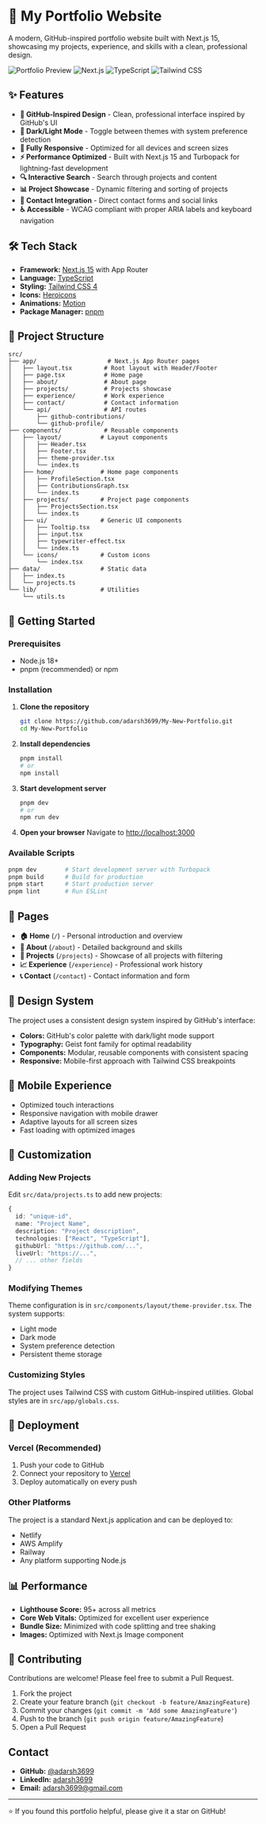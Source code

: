 # 🚀 My Portfolio Website

A modern, GitHub-inspired portfolio website built with Next.js 15, showcasing my projects, experience, and skills with a clean, professional design.

![Portfolio Preview](https://img.shields.io/badge/Status-Live-brightgreen) ![Next.js](https://img.shields.io/badge/Next.js-15.3.5-black) ![TypeScript](https://img.shields.io/badge/TypeScript-5-blue) ![Tailwind CSS](https://img.shields.io/badge/Tailwind_CSS-4-38B2AC)

## ✨ Features

-   **🎨 GitHub-Inspired Design** - Clean, professional interface inspired by GitHub's UI
-   **🌙 Dark/Light Mode** - Toggle between themes with system preference detection
-   **📱 Fully Responsive** - Optimized for all devices and screen sizes
-   **⚡ Performance Optimized** - Built with Next.js 15 and Turbopack for lightning-fast development
-   **🔍 Interactive Search** - Search through projects and content
-   **📊 Project Showcase** - Dynamic filtering and sorting of projects
-   **🎯 Contact Integration** - Direct contact forms and social links
-   **♿ Accessible** - WCAG compliant with proper ARIA labels and keyboard navigation

## 🛠️ Tech Stack

-   **Framework:** [Next.js 15](https://nextjs.org/) with App Router
-   **Language:** [TypeScript](https://www.typescriptlang.org/)
-   **Styling:** [Tailwind CSS 4](https://tailwindcss.com/)
-   **Icons:** [Heroicons](https://heroicons.com/)
-   **Animations:** [Motion](https://motion.dev/)
-   **Package Manager:** [pnpm](https://pnpm.io/)

## 📁 Project Structure

```
src/
├── app/                    # Next.js App Router pages
│   ├── layout.tsx         # Root layout with Header/Footer
│   ├── page.tsx           # Home page
│   ├── about/             # About page
│   ├── projects/          # Projects showcase
│   ├── experience/        # Work experience
│   ├── contact/           # Contact information
│   └── api/               # API routes
│       ├── github-contributions/
│       └── github-profile/
├── components/            # Reusable components
│   ├── layout/           # Layout components
│   │   ├── Header.tsx
│   │   ├── Footer.tsx
│   │   ├── theme-provider.tsx
│   │   └── index.ts
│   ├── home/             # Home page components
│   │   ├── ProfileSection.tsx
│   │   ├── ContributionsGraph.tsx
│   │   └── index.ts
│   ├── projects/         # Project page components
│   │   ├── ProjectsSection.tsx
│   │   └── index.ts
│   ├── ui/               # Generic UI components
│   │   ├── Tooltip.tsx
│   │   ├── input.tsx
│   │   ├── typewriter-effect.tsx
│   │   └── index.ts
│   └── icons/            # Custom icons
│       └── index.tsx
├── data/                 # Static data
│   ├── index.ts
│   └── projects.ts
└── lib/                  # Utilities
    └── utils.ts
```

## 🚀 Getting Started

### Prerequisites

-   Node.js 18+
-   pnpm (recommended) or npm

### Installation

1. **Clone the repository**

    ```bash
    git clone https://github.com/adarsh3699/My-New-Portfolio.git
    cd My-New-Portfolio
    ```

2. **Install dependencies**

    ```bash
    pnpm install
    # or
    npm install
    ```

3. **Start development server**

    ```bash
    pnpm dev
    # or
    npm run dev
    ```

4. **Open your browser**
   Navigate to [http://localhost:3000](http://localhost:3000)

### Available Scripts

```bash
pnpm dev        # Start development server with Turbopack
pnpm build      # Build for production
pnpm start      # Start production server
pnpm lint       # Run ESLint
```

## 📄 Pages

-   **🏠 Home** (`/`) - Personal introduction and overview
-   **👤 About** (`/about`) - Detailed background and skills
-   **💼 Projects** (`/projects`) - Showcase of all projects with filtering
-   **📈 Experience** (`/experience`) - Professional work history
-   **📞 Contact** (`/contact`) - Contact information and form

## 🎨 Design System

The project uses a consistent design system inspired by GitHub's interface:

-   **Colors:** GitHub's color palette with dark/light mode support
-   **Typography:** Geist font family for optimal readability
-   **Components:** Modular, reusable components with consistent spacing
-   **Responsive:** Mobile-first approach with Tailwind CSS breakpoints

## 📱 Mobile Experience

-   Optimized touch interactions
-   Responsive navigation with mobile drawer
-   Adaptive layouts for all screen sizes
-   Fast loading with optimized images

## 🔧 Customization

### Adding New Projects

Edit `src/data/projects.ts` to add new projects:

```typescript
{
  id: "unique-id",
  name: "Project Name",
  description: "Project description",
  technologies: ["React", "TypeScript"],
  githubUrl: "https://github.com/...",
  liveUrl: "https://...",
  // ... other fields
}
```

### Modifying Themes

Theme configuration is in `src/components/layout/theme-provider.tsx`. The system supports:

-   Light mode
-   Dark mode
-   System preference detection
-   Persistent theme storage

### Customizing Styles

The project uses Tailwind CSS with custom GitHub-inspired utilities. Global styles are in `src/app/globals.css`.

## 🚀 Deployment

### Vercel (Recommended)

1. Push your code to GitHub
2. Connect your repository to [Vercel](https://vercel.com)
3. Deploy automatically on every push

### Other Platforms

The project is a standard Next.js application and can be deployed to:

-   Netlify
-   AWS Amplify
-   Railway
-   Any platform supporting Node.js

## 📊 Performance

-   **Lighthouse Score:** 95+ across all metrics
-   **Core Web Vitals:** Optimized for excellent user experience
-   **Bundle Size:** Minimized with code splitting and tree shaking
-   **Images:** Optimized with Next.js Image component

## 🤝 Contributing

Contributions are welcome! Please feel free to submit a Pull Request.

1. Fork the project
2. Create your feature branch (`git checkout -b feature/AmazingFeature`)
3. Commit your changes (`git commit -m 'Add some AmazingFeature'`)
4. Push to the branch (`git push origin feature/AmazingFeature`)
5. Open a Pull Request

## Contact

-   **GitHub:** [@adarsh3699](https://github.com/adarsh3699)
-   **LinkedIn:** [adarsh3699](https://linkedin.com/in/adarsh3699)
-   **Email:** adarsh3699@gmail.com

---

⭐ If you found this portfolio helpful, please give it a star on GitHub!
